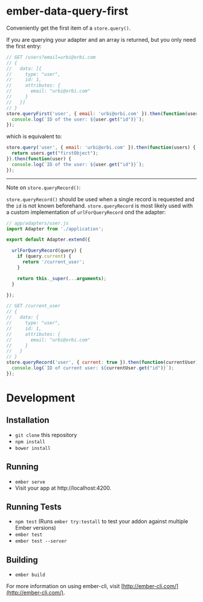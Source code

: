 # ember-data-query-first

Conveniently get the first item of a `store.query()`.

If you are querying your adapter and an array is returned, but you only need
the first entry:

```js
// GET /users?email=urbi@orbi.com
// {
//   data: [{
//     type: "user",
//     id: 1,
//     attributes: {
//       email: "urbi@orbi.com"
//     }
//   }]
// }
store.queryFirst('user', { email: 'urbi@orbi.com' }).then(function(user) {
  console.log(`ID of the user: ${user.get("id")}`);
});
```

which is equivalent to:

```js
store.query('user', { email: 'urbi@orbi.com' }).then(function(users) {
  return users.get("firstObject");
}).then(function(user) {
  console.log(`ID of the user: ${user.get("id")}`);
});
```

---

Note on `store.queryRecord()`:

`store.queryRecord()` should be used when a single record is requested and the
`id` is not known beforehand. `store.queryRecord` is most likely used with a
custom implementation of `urlForQueryRecord` ond the adapter:

```js
// app/adapters/user.js
import Adapter from './application';

export default Adapter.extend({

  urlForQueryRecord(query) {
    if (query.current) {
      return '/current_user';
    }

    return this._super(...arguments);
  }

});

// GET /current_user
// {
//   data: {
//     type: "user",
//     id: 1,
//     attributes: {
//       email: "urbi@orbi.com"
//     }
//   }
// }
store.queryRecord('user', { current: true }).then(function(currentUser) {
  console.log(`ID of current user: ${currentUser.get("id")}`);
});
```

# Development

## Installation

* `git clone` this repository
* `npm install`
* `bower install`

## Running

* `ember serve`
* Visit your app at http://localhost:4200.

## Running Tests

* `npm test` (Runs `ember try:testall` to test your addon against multiple Ember versions)
* `ember test`
* `ember test --server`

## Building

* `ember build`

For more information on using ember-cli, visit [http://ember-cli.com/](http://ember-cli.com/).
